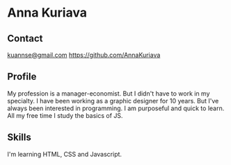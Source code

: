 # Anna Kuriava

## Contact

kuannse@gmail.com
https://github.com/AnnaKuriava

## Profile

My profession is a manager-economist. But I didn't have to work in my specialty. I have been working as a graphic designer for 10 years. But I've always been interested in programming.
I am purposeful and quick to learn.
All my free time I study the basics of JS.

## Skills

I'm learning HTML, CSS and Javascript.
